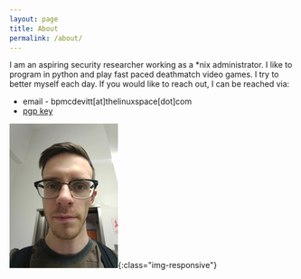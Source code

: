```yaml
---
layout: page
title: About
permalink: /about/
---
```


I am an aspiring security researcher working as a *nix administrator. I
like to program in python and play fast paced deathmatch video games. I try to
better myself each day. If you would like to reach out, I can be reached via:

- email - bpmcdevitt[at]thelinuxspace[dot]com 
- [pgp key](/assets/brendanmcdevittkey.asc)

![me](/assets/me.jpg){:class="img-responsive"}

